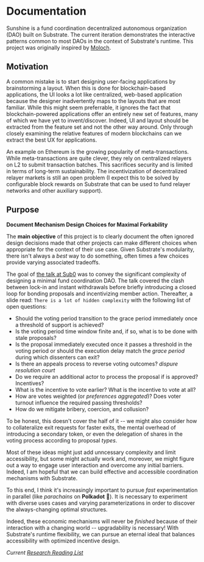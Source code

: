 # Documentation

Sunshine is a fund coordination decentralized autonomous organization (DAO) built on Substrate. The current iteration demonstrates the interactive patterns common to most DAOs in the context of Substrate's runtime. This project was originally inspired by [Moloch](https://github.com/moloch).

## Motivation

A common mistake is to start designing user-facing applications by brainstorming a layout. When this is done for blockchain-based applications, the UI looks a lot like centralized, web-based application because the designer inadvertently maps to the layouts that are most familiar. While this might seem preferrable, it ignores the fact that blockchain-powered applications offer an entirely new set of features, many of which we have yet to invent/discover. Indeed, UI and layout should be extracted from the feature set and not the other way around. Only through closely examining the relative features of modern blockchains can we extract the best UX for applications.

An example on Ethereum is the growing popularity of meta-transactions. While meta-transactions are quite clever, they rely on centralized relayers on L2 to submit transaction batches. This sacrifices security and is limited in terms of long-term sustainability. The incentivization of decentralized relayer markets is still an open problem (I expect this to be solved by configurable block rewards on Substrate that can be used to fund relayer networks and other auxiliary support).

## Purpose

**Document Mechanism Design Choices for Maximal Forkability**

The **main objective** of this project is to clearly document the often ignored design decisions made that other projects can make different choices when appropriate for the context of their use case. Given Substrate's modularity, there isn't always a *best* way to do something, often times a few choices provide varying associated tradeoffs.

The goal of [the talk at Sub0](https://www.youtube.com/watch?v=eguDIG11nW8) was to convey the significant complexity of designing a minimal fund coordination DAO. The talk covered the clash between lock-in and instant withdrawals before briefly introducing a closed loop for bonding proposals and incentivizing member action. Thereafter, a slide read: `There is a lot of hidden complexity` with the following list of open questions:
* Should the voting period transition to the grace period immediately once a threshold of support is achieved?
* Is the voting period time window finite and, if so, what is to be done with stale proposals?
* Is the proposal immediately executed once it passes a threshold in the voting period or should the execution delay match the *grace period* during which dissenters can exit?
* Is there an appeals process to reverse voting outcomes? *dispure resolution court*
* Do we require an additional actor to process the proposal if is approved? Incentives?
* What is the incentive to vote earlier? What is the incentive to vote at all?
* How are votes weighted (or *preferences aggregated*)? Does voter turnout influence the required passing thresholds?
* How do we mitigate bribery, coercion, and collusion?

To be honest, this doesn't cover the half of it -- we might also consider how to collateralize exit requests for faster exits, the mental overhead of introducing a secondary token, or even the delegation of shares in the voting process according to proposal *types*.

Most of these ideas might just add unncessary complexity and limit accessibility, but some might actually work and, moreover, we might figure out a way to engage user interaction and overcome any initial barriers. Indeed, I am hopeful that we can build effective and accessible coordination mechanisms with Substrate.

To this end, I think it's increasingly important to pursue *fast* experimentation in parallel (like *parachains* on **Polkadot** 🚀). It is necessary to experiment with diverse uses cases and varying parameterizations in order to discover the always-changing optimal structures.

Indeed, these economic mechanisms will never be *finished* because of their interaction with a changing world -- upgradability is necessary! With Substrate's runtime flexibility, we can pursue an eternal ideal that balances accessibility with optimized incentive design.

*Current [Research Reading List](./library.md)*
